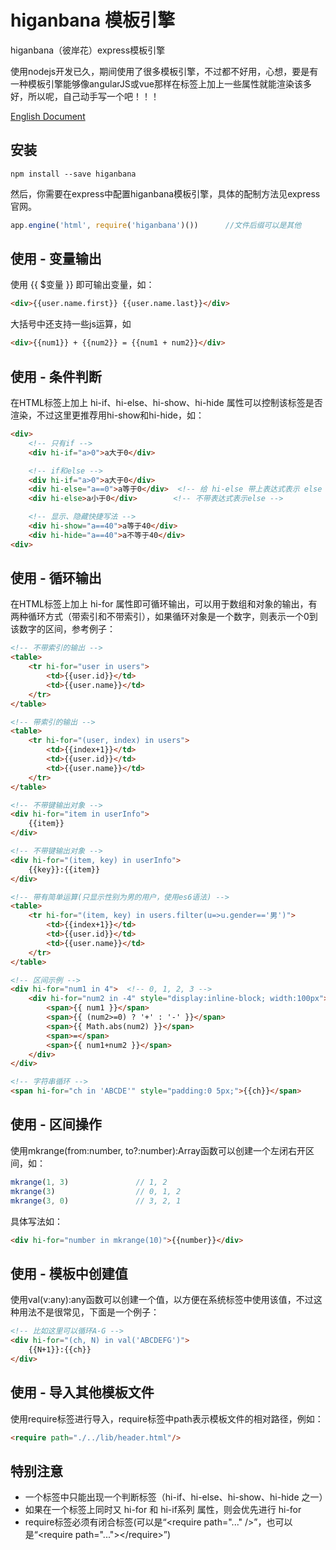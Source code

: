# higanbana 模板引擎

higanbana（彼岸花）express模板引擎

使用nodejs开发已久，期间使用了很多模板引擎，不过都不好用，心想，要是有一种模板引擎能够像angularJS或vue那样在标签上加上一些属性就能渲染该多好，所以呢，自己动手写一个吧！！！

[English Document](./readme-en.md)

## 安装

```
npm install --save higanbana
```

然后，你需要在express中配置higanbana模板引擎，具体的配制方法见express官网。

```js
app.engine('html', require('higanbana')())		//文件后缀可以是其他
```



## 使用 - 变量输出

使用 {{ $变量 }} 即可输出变量，如：
```html
<div>{{user.name.first}} {{user.name.last}}</div>
```
大括号中还支持一些js运算，如
```html
<div>{{num1}} + {{num2}} = {{num1 + num2}}</div>
```



## 使用 - 条件判断

在HTML标签上加上 hi-if、hi-else、hi-show、hi-hide 属性可以控制该标签是否渲染，不过这里更推荐用hi-show和hi-hide，如：
```html
<div>
	<!-- 只有if -->
	<div hi-if="a>0">a大于0</div>

	<!-- if和else -->
	<div hi-if="a>0">a大于0</div>
	<div hi-else="a==0">a等于0</div>  <!-- 给 hi-else 带上表达式表示 else if -->
	<div hi-else>a小于0</div>        <!-- 不带表达式表示else -->

	<!-- 显示、隐藏快捷写法 -->
	<div hi-show="a==40">a等于40</div>
	<div hi-hide="a==40">a不等于40</div>
<div>
```


## 使用 - 循环输出

在HTML标签上加上 hi-for 属性即可循环输出，可以用于数组和对象的输出，有两种循环方式（带索引和不带索引），如果循环对象是一个数字，则表示一个0到该数字的区间，参考例子：
```html
<!-- 不带索引的输出 -->
<table>
	<tr hi-for="user in users">
		<td>{{user.id}}</td>
		<td>{{user.name}}</td>
	</tr>
</table>

<!-- 带索引的输出 -->
<table>
	<tr hi-for="(user, index) in users">
		<td>{{index+1}}</td>
		<td>{{user.id}}</td>
		<td>{{user.name}}</td>
	</tr>
</table>

<!-- 不带键输出对象 -->
<div hi-for="item in userInfo">
	{{item}}
</div>

<!-- 不带键输出对象 -->
<div hi-for="(item, key) in userInfo">
	{{key}}:{{item}}
</div>

<!-- 带有简单运算(只显示性别为男的用户，使用es6语法) -->
<table>
	<tr hi-for="(item, key) in users.filter(u=>u.gender=='男')">
		<td>{{index+1}}</td>
		<td>{{user.id}}</td>
		<td>{{user.name}}</td>
	</tr>
</table>

<!-- 区间示例 -->
<div hi-for="num1 in 4">  <!-- 0, 1, 2, 3 -->
	<div hi-for="num2 in -4" style="display:inline-block; width:100px"> 	<!-- 0, -1, -2, -3 -->
		<span>{{ num1 }}</span>
		<span>{{ (num2>=0) ? '+' : '-' }}</span>
		<span>{{ Math.abs(num2) }}</span>
		<span>=</span>
		<span>{{ num1+num2 }}</span>
	</div>
</div>

<!-- 字符串循环 -->
<span hi-for="ch in 'ABCDE'" style="padding:0 5px;">{{ch}}</span>
```

## 使用 - 区间操作

使用mkrange(from:number, to?:number):Array<number>函数可以创建一个左闭右开区间，如：
```js
mkrange(1, 3)               // 1, 2
mkrange(3)                  // 0, 1, 2
mkrange(3, 0)               // 3, 2, 1
```

具体写法如：
```html
<div hi-for="number in mkrange(10)">{{number}}</div>
```

## 使用 - 模板中创建值

使用val(v:any):any函数可以创建一个值，以方便在系统标签中使用该值，不过这种用法不是很常见，下面是一个例子：
```html
<!-- 比如这里可以循环A-G -->
<div hi-for="(ch, N) in val('ABCDEFG')">
	{{N+1}}:{{ch}}
</div>
```


## 使用 - 导入其他模板文件
使用require标签进行导入，require标签中path表示模板文件的相对路径，例如：
```html
<require path="./../lib/header.html"/>
```


## 特别注意

* 一个标签中只能出现一个判断标签（hi-if、hi-else、hi-show、hi-hide 之一）
* 如果在一个标签上同时又 hi-for 和 hi-if系列 属性，则会优先进行 hi-for
* require标签必须有闭合标签(可以是“&lt;require path="..." /&gt;”，也可以是“&lt;require path="..."&gt;&lt;/require&gt;”)
